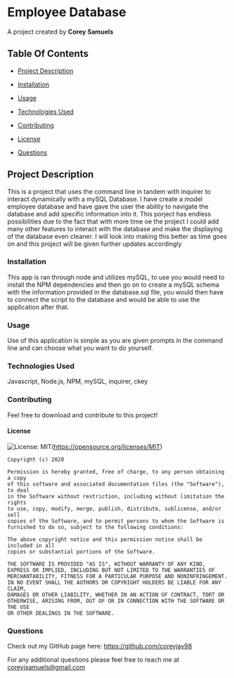 # Employee Database

A project created by **Corey Samuels**

## Table Of Contents

- [Project Description](#project-description)

- [Installation](#installation)

- [Usage](#usage)

- [Technologies Used](#technologies-used)

- [Contributing](#contributing)

- [License](#license)

- [Questions](#questions)

## Project Description

This is a project that uses the command line in tandem with inquirer to interact dynamically with a mySQL Database. I have create a model employee database and have gave the user the ability to navigate the database and add specific information into it. This porject has endless possibilities due to the fact that with more time oe the project I could add many other features to interact with the database and make the displaying of the database even cleaner. I will look into making this better as time goes on and this project will be given further updates accordingly

### Installation

This app is ran through node and utilizes mySQL, to use you would need to install the NPM dependencies and then go on to create a mySQL schema with the information provided in the database.sql file, you would then have to connect the script to the database and would be able to use the application after that.

### Usage

Use of this application is simple as you are given prompts in the command line and can choose what you want to do yourself.

### Technologies Used

Javascript, Node.js, NPM, mySQL, inquirer, ckey

### Contributing

Feel free to download and contribute to this project!

#### License

![License: MIT](https://img.shields.io/badge/License-MIT-yellow.svg)(https://opensource.org/licenses/MIT)

    Copyright (c) 2020

    Permission is hereby granted, free of charge, to any person obtaining a copy
    of this software and associated documentation files (the "Software"), to deal
    in the Software without restriction, including without limitation the rights
    to use, copy, modify, merge, publish, distribute, sublicense, and/or sell
    copies of the Software, and to permit persons to whom the Software is
    furnished to do so, subject to the following conditions:

    The above copyright notice and this permission notice shall be included in all
    copies or substantial portions of the Software.

    THE SOFTWARE IS PROVIDED "AS IS", WITHOUT WARRANTY OF ANY KIND,
    EXPRESS OR IMPLIED, INCLUDING BUT NOT LIMITED TO THE WARRANTIES OF
    MERCHANTABILITY, FITNESS FOR A PARTICULAR PURPOSE AND NONINFRINGEMENT.
    IN NO EVENT SHALL THE AUTHORS OR COPYRIGHT HOLDERS BE LIABLE FOR ANY CLAIM,
    DAMAGES OR OTHER LIABILITY, WHETHER IN AN ACTION OF CONTRACT, TORT OR
    OTHERWISE, ARISING FROM, OUT OF OR IN CONNECTION WITH THE SOFTWARE OR THE USE
    OR OTHER DEALINGS IN THE SOFTWARE.

### Questions

Check out my GitHub page here: https://github.com/coreyjay98

For any additional questions please feel free to reach me at coreyjsamuels@gmail.com
